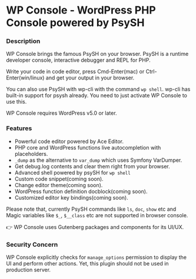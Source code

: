 # WP Console - WordPress PHP Console powered by PsySH

### Description
WP Console brings the famous PsySH on your browser. PsySH is a runtime developer console, interactive debugger and REPL for PHP.

Write your code in code editor, press Cmd-Enter(mac) or Ctrl-Enter(win/linux) and get your output in your browser.

You can also use PsySH with wp-cli with the command `wp shell`. wp-cli has built-in support for psysh already. You need to just activate WP Console to use this.

WP Console requires WordPress v5.0 or later.

### Features
- Powerful code editor powered by Ace Editor.
- PHP core and WordPress functions live autocompletion with placeholders.
- `_dump` as the alternative to `var_dump` which uses Symfony VarDumper.
- Get debug.log contents and clear them right from your browser.
- Advanced shell powered by psySH for `wp shell`
- Custom code snippet(coming soon).
- Change editor theme(coming soon).
- WordPress function definition docblock(coming soon).
- Customized editor key bindings(coming soon).

Please note that, currently PsySH commands like `ls`, `doc`, `show` etc and Magic variables like `$_`, `$__class` etc are not supported in browser console.

👉 WP Console uses Gutenberg packages and components for its UI/UX.

### Security Concern
WP Console explicitly checks for `manage_options` permission to display the UI and perform other actions. Yet, this plugin should not be used in production server.
